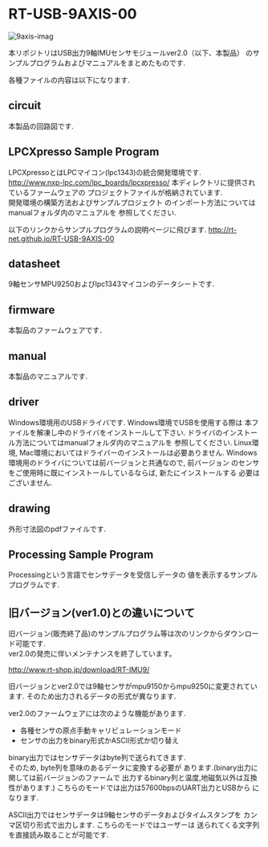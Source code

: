 # RT-USB-9AXIS-00

![9axis-imag](https://www.rt-net.jp/wp-content/uploads/2018/02/img-usb9s_01.png)

本リポジトリはUSB出力9軸IMUセンサモジュールver2.0（以下、本製品）
のサンプルプログラムおよびマニュアルをまとめたものです.  

各種ファイルの内容は以下になります.  

## circuit 
本製品の回路図です.

## LPCXpresso Sample Program 
LPCXpressoとはLPCマイコン(lpc1343)の統合開発環境です.  
<http://www.nxp-lpc.com/lpc_boards/lpcxpresso/>
本ディレクトリに提供されているファームウェアの
プロジェクトファイルが格納されています.  
開発環境の構築方法およびサンプルプロジェクト
のインポート方法についてはmanualフォルダ内のマニュアルを
参照してください.  

以下のリンクからサンプルプログラムの説明ページに飛びます.
http://rt-net.github.io/RT-USB-9AXIS-00


## datasheet
9軸センサMPU9250およびlpc1343マイコンのデータシートです.

## firmware 
本製品のファームウェアです．

## manual
本製品のマニュアルです.

## driver
Windows環境用のUSBドライバです.  Windows環境でUSBを使用する際は
本ファイルを解凍し中のドライバをインストールして下さい. 
ドライバのインストール方法についてはmanualフォルダ内のマニュアルを
参照してください.
Linux環境, Mac環境においてはドライバーのインストールは必要ありません.
Windows環境用のドライバについては前バージョンと共通なので, 前バージョン
のセンサをご使用時に既にインストールしているならば, 新たにインストールする
必要はございません.  

## drawing
外形寸法図のpdfファイルです.  

## Processing Sample Program
Processingという言語でセンサデータを受信しデータの
値を表示するサンプルプログラムです.  

## 旧バージョン(ver1.0)との違いについて
旧バージョン(販売終了品)のサンプルプログラム等は次のリンクからダウンロード可能です.  
ver2.0の発売に伴いメンテナンスを終了しています。

http://www.rt-shop.jp/download/RT-IMU9/

旧バージョンとver2.0では9軸センサがmpu9150からmpu9250に変更されています. 
そのため出力されるデータの形式が異なります.

ver2.0のファームウェアには次のような機能があります.

- 各種センサの原点手動キャリビュレーションモード
- センサの出力をbinary形式かASCII形式か切り替え
 
binary出力ではセンサデータはbyte列で送られてきます.  
そのため, byte列を意味のあるデータに変換する必要が
あります.(binary出力に関しては前バージョンのファームで
出力するbinary列と温度,地磁気以外は互換性があります.)
こちらのモードでは出力は57600bpsのUART出力とUSBから
になります.  

ASCII出力ではセンサデータは9軸センサのデータおよびタイムスタンプを
カンマ区切り形式で出力します.  こちらのモードではユーザーは
送られてくる文字列を直接読み取ることが可能です. 
